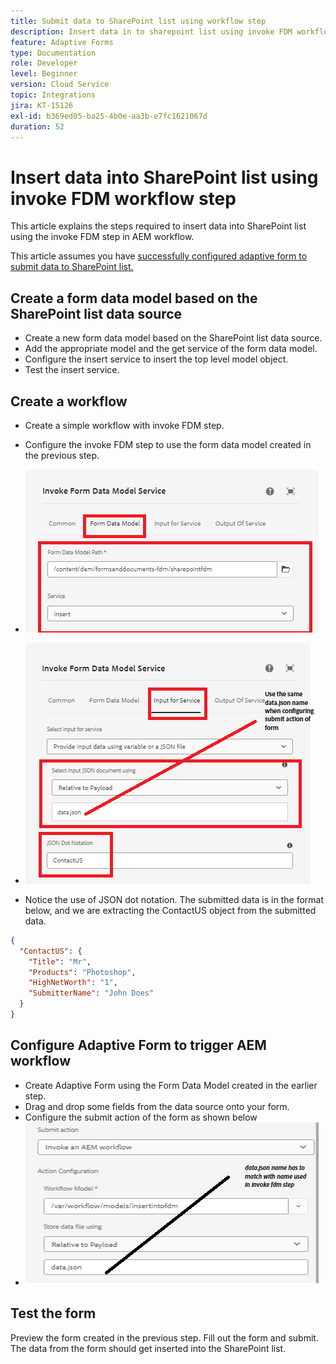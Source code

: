 ```yaml
---
title: Submit data to SharePoint list using workflow step
description: Insert data in to sharepoint list using invoke FDM workflow step
feature: Adaptive Forms
type: Documentation
role: Developer
level: Beginner
version: Cloud Service
topic: Integrations
jira: KT-15126
exl-id: b369ed05-ba25-4b0e-aa3b-e7fc1621067d
duration: 52
---
```

# Insert data into SharePoint list using invoke FDM workflow step


This article explains the steps required to insert data into SharePoint list using the invoke FDM step in AEM workflow.

This article assumes you have [successfully configured adaptive form to submit data to SharePoint list.](https://experienceleague.adobe.com/docs/experience-manager-cloud-service/content/forms/adaptive-forms-authoring/authoring-adaptive-forms-core-components/create-an-adaptive-form-on-forms-cs/configure-submit-actions-core-components.html?lang=en#connect-af-sharepoint-list)


## Create a form data model based on the SharePoint list data source

* Create a new form data model based on the SharePoint list data source.
* Add the appropriate model and the get service of the form data model.
* Configure the insert service to insert the top level model object.
* Test the insert service.


## Create a workflow

* Create a simple workflow with invoke FDM step.
* Configure the invoke FDM step to use the form data model created in the previous step.
* ![associate-fdm](assets/fdm-insert-1.png)

* ![map-input-parameters](assets/fdm-insert-2.png)
* Notice the use of JSON dot notation. The submitted data is in the format below, and we are extracting the ContactUS object from the submitted data.

```json
{
  "ContactUS": {
    "Title": "Mr",
    "Products": "Photoshop",
    "HighNetWorth": "1",
    "SubmitterName": "John Does"
  }
}
```



## Configure Adaptive Form to trigger AEM workflow

* Create Adaptive Form using the Form Data Model created in the earlier step.
* Drag and drop some fields from the data source onto your form.
* Configure the submit action of the form as shown below
* ![submit-action](assets/configure-af.png)



## Test the form

Preview the form created in the previous step. Fill out the form and submit. The data from the form should get inserted into the SharePoint list.
